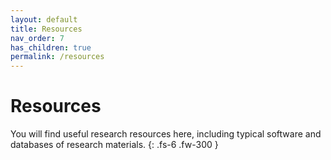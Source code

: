```yaml
---
layout: default
title: Resources
nav_order: 7
has_children: true
permalink: /resources
---
```


# Resources 

You will find useful research resources here, including typical software and databases of research materials.
{: .fs-6 .fw-300 }
